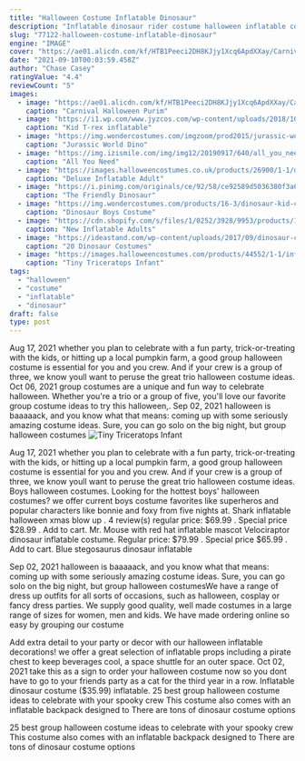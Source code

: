 ```yaml
---
title: "Halloween Costume Inflatable Dinosaur"
description: "Inflatable dinosaur rider costume halloween inflatable costumes,t-rex, velociraptor, reptile blow up with inflation fan 4.5 out of 5 stars 61 $59.89 $ 59 . 89"
slug: "77122-halloween-costume-inflatable-dinosaur"
engine: "IMAGE"
cover: "https://ae01.alicdn.com/kf/HTB1Peeci2DH8KJjy1Xcq6ApdXXay/Carnival-Halloween-Purim-costumes-for-adult-T-REX-dinosaur-mascot-costume-Inflatable-premium-dinosaur-animal-adult.jpg"
date: "2021-09-10T00:03:59.458Z"
author: "Chase Casey"
ratingValue: "4.4"
reviewCount: "5"
images:
  - image: "https://ae01.alicdn.com/kf/HTB1Peeci2DH8KJjy1Xcq6ApdXXay/Carnival-Halloween-Purim-costumes-for-adult-T-REX-dinosaur-mascot-costume-Inflatable-premium-dinosaur-animal-adult.jpg"
    caption: "Carnival Halloween Purim"
  - image: "https://i1.wp.com/www.jyzcos.com/wp-content/uploads/2018/10/black-dino-101.jpg?fit=1200%2C1200&ssl=1"
    caption: "Kid T-rex inflatable"
  - image: "https://img.wondercostumes.com/imgzoom/prod2015/jurassic-world-dino-2-boys-costume-.jpg"
    caption: "Jurassic World Dino"
  - image: "https://img.izismile.com/img/img12/20190917/640/all_you_need_is_an_inflatable_trex_costume_640_02.jpg"
    caption: "All You Need"
  - image: "https://images.halloweencostumes.co.uk/products/26900/1-1/deluxe-inflatable-adult-godzilla-costume.jpg"
    caption: "Deluxe Inflatable Adult"
  - image: "https://i.pinimg.com/originals/ce/92/58/ce92589d5036380f3a6b0839eaf91e67.jpg"
    caption: "The Friendly Dinosaur"
  - image: "https://img.wondercostumes.com/products/16-3/dinosaur-kid-costume.jpg"
    caption: "Dinosaur Boys Costume"
  - image: "https://cdn.shopify.com/s/files/1/0252/3928/9953/products/12641080343_90405806_1024x1024.jpg?v=1574301480"
    caption: "New Inflatable Adults"
  - image: "https://ideastand.com/wp-content/uploads/2017/09/dinosaur-costume-diy/12-dinosaur-costume-diy-ideas-tutorials.jpg"
    caption: "20 Dinosaur Costumes"
  - image: "https://images.halloweencostumes.com/products/44552/1-1/infant-tiny-triceratops-costume.jpg"
    caption: "Tiny Triceratops Infant"
tags:
  - "halloween"
  - "costume"
  - "inflatable"
  - "dinosaur"
draft: false
type: post
---
```


Aug 17, 2021 whether you plan to celebrate with a fun party, trick-or-treating with the kids, or hitting up a local pumpkin farm, a good group halloween costume is essential for you and you crew. And if your crew is a group of three, we know youll want to peruse the great trio halloween costume ideas. Oct 06, 2021 group costumes are a unique and fun way to celebrate halloween. Whether you're a trio or a group of five, you'll love our favorite group costume ideas to try this halloween,. Sep 02, 2021 halloween is baaaaack, and you know what that means: coming up with some seriously amazing costume ideas. Sure, you can go solo on the big night, but group halloween costumes
![Tiny Triceratops Infant](https://images.halloweencostumes.com/products/44552/1-1/infant-tiny-triceratops-costume.jpg "Tiny Triceratops Infant")

Aug 17, 2021 whether you plan to celebrate with a fun party, trick-or-treating with the kids, or hitting up a local pumpkin farm, a good group halloween costume is essential for you and you crew. And if your crew is a group of three, we know youll want to peruse the great trio halloween costume ideas. Boys halloween costumes. Looking for the hottest boys&#39; halloween costumes? we offer current boys costume favorites like superheros and popular characters like bonnie and foxy from five nights at. Shark inflatable halloween xmas blow up . 4 review(s) regular price: $69.99 . Special price $28.99 . Add to cart. Mr. Mouse with red hat inflatable mascot  Velociraptor dinosaur inflatable costume. Regular price: $79.99 . Special price $65.99 . Add to cart. Blue stegosaurus dinosaur inflatable
<!--inArticleAds-->

<!--galleryOne-->

Sep 02, 2021 halloween is baaaaack, and you know what that means: coming up with some seriously amazing costume ideas. Sure, you can go solo on the big night, but group halloween costumesWe have a range of dress up outfits for all sorts of occasions, such as halloween, cosplay or fancy dress parties. We supply good quality, well made costumes in a large range of sizes for women, men and kids. We have made ordering online so easy by grouping our costume
<!--inArticleAds-->

<!--galleryTwo-->

Add extra detail to your party or decor with our halloween inflatable decorations! we offer a great selection of inflatable props including a pirate chest to keep beverages cool, a space shuttle for an outer space. Oct 02, 2021 take this as a sign to order your halloween costume now so you dont have to go to your friends party as a cat for the third year in a row.  Inflatable dinosaur costume ($35.99) inflatable. 25 best group halloween costume ideas to celebrate with your spooky crew  This costume also comes with an inflatable backpack designed to There are tons of dinosaur costume options
<!--galleryThree-->

25 best group halloween costume ideas to celebrate with your spooky crew  This costume also comes with an inflatable backpack designed to There are tons of dinosaur costume options